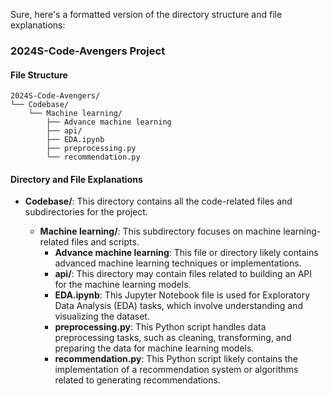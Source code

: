 Sure, here's a formatted version of the directory structure and file explanations:

### 2024S-Code-Avengers Project

#### File Structure

```
2024S-Code-Avengers/
└── Codebase/
    └── Machine learning/
        ├── Advance machine learning
        ├── api/
        ├── EDA.ipynb
        ├── preprocessing.py
        └── recommendation.py
```

#### Directory and File Explanations

- **Codebase/**: This directory contains all the code-related files and subdirectories for the project.
  
  - **Machine learning/**: This subdirectory focuses on machine learning-related files and scripts.
    - **Advance machine learning**: This file or directory likely contains advanced machine learning techniques or implementations.
    - **api/**: This directory may contain files related to building an API for the machine learning models.
    - **EDA.ipynb**: This Jupyter Notebook file is used for Exploratory Data Analysis (EDA) tasks, which involve understanding and visualizing the dataset.
    - **preprocessing.py**: This Python script handles data preprocessing tasks, such as cleaning, transforming, and preparing the data for machine learning models.
    - **recommendation.py**: This Python script likely contains the implementation of a recommendation system or algorithms related to generating recommendations.
